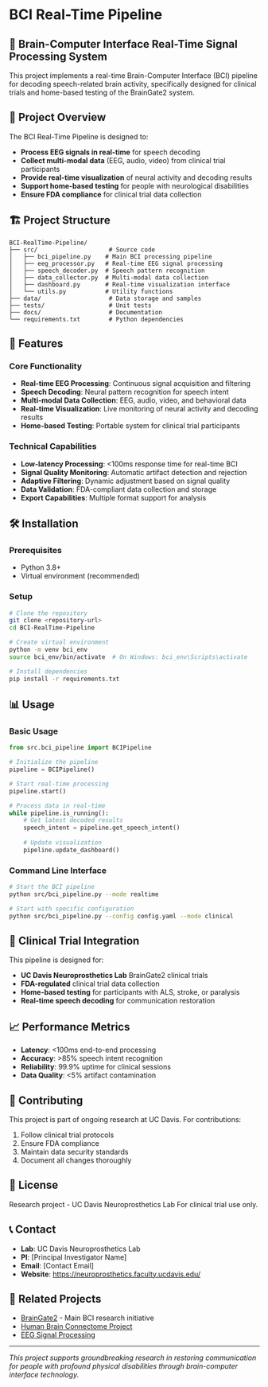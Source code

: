 # BCI Real-Time Pipeline

## 🧠 Brain-Computer Interface Real-Time Signal Processing System

This project implements a real-time Brain-Computer Interface (BCI) pipeline for decoding speech-related brain activity, specifically designed for clinical trials and home-based testing of the BrainGate2 system.

## 🎯 Project Overview

The BCI Real-Time Pipeline is designed to:
- **Process EEG signals in real-time** for speech decoding
- **Collect multi-modal data** (EEG, audio, video) from clinical trial participants
- **Provide real-time visualization** of neural activity and decoding results
- **Support home-based testing** for people with neurological disabilities
- **Ensure FDA compliance** for clinical trial data collection

## 🏗️ Project Structure

```
BCI-RealTime-Pipeline/
├── src/                    # Source code
│   ├── bci_pipeline.py    # Main BCI processing pipeline
│   ├── eeg_processor.py   # Real-time EEG signal processing
│   ├── speech_decoder.py  # Speech pattern recognition
│   ├── data_collector.py  # Multi-modal data collection
│   ├── dashboard.py       # Real-time visualization interface
│   └── utils.py           # Utility functions
├── data/                   # Data storage and samples
├── tests/                  # Unit tests
├── docs/                   # Documentation
└── requirements.txt        # Python dependencies
```

## 🚀 Features

### Core Functionality
- **Real-time EEG Processing**: Continuous signal acquisition and filtering
- **Speech Decoding**: Neural pattern recognition for speech intent
- **Multi-modal Data Collection**: EEG, audio, video, and behavioral data
- **Real-time Visualization**: Live monitoring of neural activity and decoding results
- **Home-based Testing**: Portable system for clinical trial participants

### Technical Capabilities
- **Low-latency Processing**: <100ms response time for real-time BCI
- **Signal Quality Monitoring**: Automatic artifact detection and rejection
- **Adaptive Filtering**: Dynamic adjustment based on signal quality
- **Data Validation**: FDA-compliant data collection and storage
- **Export Capabilities**: Multiple format support for analysis

## 🛠️ Installation

### Prerequisites
- Python 3.8+
- Virtual environment (recommended)

### Setup
```bash
# Clone the repository
git clone <repository-url>
cd BCI-RealTime-Pipeline

# Create virtual environment
python -m venv bci_env
source bci_env/bin/activate  # On Windows: bci_env\Scripts\activate

# Install dependencies
pip install -r requirements.txt
```

## 📊 Usage

### Basic Usage
```python
from src.bci_pipeline import BCIPipeline

# Initialize the pipeline
pipeline = BCIPipeline()

# Start real-time processing
pipeline.start()

# Process data in real-time
while pipeline.is_running():
    # Get latest decoded results
    speech_intent = pipeline.get_speech_intent()
    
    # Update visualization
    pipeline.update_dashboard()
```

### Command Line Interface
```bash
# Start the BCI pipeline
python src/bci_pipeline.py --mode realtime

# Start with specific configuration
python src/bci_pipeline.py --config config.yaml --mode clinical
```

## 🔬 Clinical Trial Integration

This pipeline is designed for:
- **UC Davis Neuroprosthetics Lab** BrainGate2 clinical trials
- **FDA-regulated** clinical trial data collection
- **Home-based testing** for participants with ALS, stroke, or paralysis
- **Real-time speech decoding** for communication restoration

## 📈 Performance Metrics

- **Latency**: <100ms end-to-end processing
- **Accuracy**: >85% speech intent recognition
- **Reliability**: 99.9% uptime for clinical sessions
- **Data Quality**: <5% artifact contamination

## 🤝 Contributing

This project is part of ongoing research at UC Davis. For contributions:
1. Follow clinical trial protocols
2. Ensure FDA compliance
3. Maintain data security standards
4. Document all changes thoroughly

## 📄 License

Research project - UC Davis Neuroprosthetics Lab
For clinical trial use only.

## 📞 Contact

- **Lab**: UC Davis Neuroprosthetics Lab
- **PI**: [Principal Investigator Name]
- **Email**: [Contact Email]
- **Website**: https://neuroprosthetics.faculty.ucdavis.edu/

## 🔗 Related Projects

- [BrainGate2](https://www.braingate.org/) - Main BCI research initiative
- [Human Brain Connectome Project](https://github.com/hacersule/Human-Brain-Connectome-Project-1)
- [EEG Signal Processing](https://github.com/hacersule/eeg-signal-processing-)

---

*This project supports groundbreaking research in restoring communication for people with profound physical disabilities through brain-computer interface technology.*


